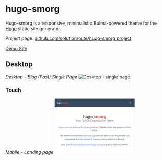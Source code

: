 # hugo-smorg

Hugo-smorg is a responsive, minimalistic Bulma-powered theme for the [Hugo](https://gohugo.io/) static site generator.

Project page: [github.com/solutionroute/hugo-smorg project](https://github.com/solutionroute/hugo-smorg) 

[Demo Site](https://solutionroute.github.io/hugo-smorg/exampleSite/)

## Desktop

*Desktop - Blog (Post) Single Page*
![Desktop - single page](https://github.com/solutionroute/hugo-smorg/raw/master/images/tn.png)

### Touch

*Mobile  - Landing page*
<img src="hugo-smorg-landing.png" width="50%" height="50%" alt="Touch landing page">
